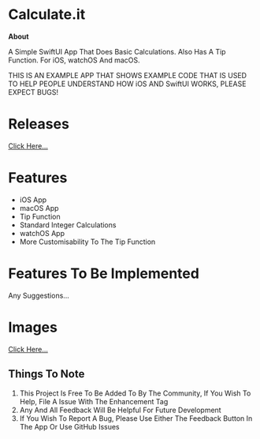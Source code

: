 # Calculate.it
**About**

A Simple SwiftUI App That Does Basic Calculations. Also Has A Tip Function. For iOS, watchOS And macOS.

THIS IS AN EXAMPLE APP THAT SHOWS EXAMPLE CODE THAT IS USED TO HELP PEOPLE UNDERSTAND HOW iOS AND SwiftUI WORKS, PLEASE EXPECT BUGS!

# **Releases**
[Click Here...](https://github.com/markydoodled/Calculate.it/releases)

# **Features**
- iOS App
- macOS App
- Tip Function
- Standard Integer Calculations
- watchOS App
- More Customisability To The Tip Function

# **Features To Be Implemented**
Any Suggestions...

# **Images**
[Click Here...](https://github.com/markydoodled/Calculate.it/tree/main/Images)

## **Things To Note**

 1. This Project Is Free To Be Added To By The Community, If You Wish To Help, File A Issue With The Enhancement Tag
 2. Any And All Feedback Will Be Helpful For Future Development
 3. If You Wish To Report A Bug, Please Use Either The Feedback Button In The App Or Use GitHub Issues
